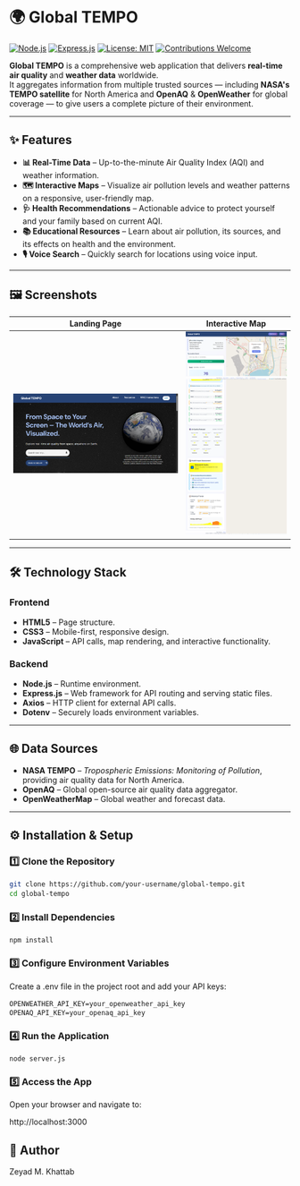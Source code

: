 # 🌍 Global TEMPO

[![Node.js](https://img.shields.io/badge/Node.js-18.x-green?logo=node.js)](https://nodejs.org/)
[![Express.js](https://img.shields.io/badge/Express.js-4.x-lightgrey?logo=express)](https://expressjs.com/)
[![License: MIT](https://img.shields.io/badge/License-MIT-yellow.svg)](LICENSE)
[![Contributions Welcome](https://img.shields.io/badge/Contributions-Welcome-blue.svg)](#-contributing)

**Global TEMPO** is a comprehensive web application that delivers **real-time air quality** and **weather data** worldwide.  
It aggregates information from multiple trusted sources — including **NASA's TEMPO satellite** for North America and **OpenAQ** & **OpenWeather** for global coverage — to give users a complete picture of their environment.

---

## ✨ Features

- **📊 Real-Time Data** – Up-to-the-minute Air Quality Index (AQI) and weather information.
- **🗺️ Interactive Maps** – Visualize air pollution levels and weather patterns on a responsive, user-friendly map.
- **🩺 Health Recommendations** – Actionable advice to protect yourself and your family based on current AQI.
- **📚 Educational Resources** – Learn about air pollution, its sources, and its effects on health and the environment.
- **🎙️ Voice Search** – Quickly search for locations using voice input.

---

## 🖼️ Screenshots

| Landing Page | Interactive Map |
|-------------|----------------|
| ![Landing Page Screenshot](./public/assets/Global-TEMPO-Home.png)  | ![Map Screenshot](./public/assets/Global-TEMPO-NASA-Air-Quality-Forecasting.png) |


---

## 🛠️ Technology Stack

### **Frontend**
- **HTML5** – Page structure.
- **CSS3** – Mobile-first, responsive design.
- **JavaScript** – API calls, map rendering, and interactive functionality.

### **Backend**
- **Node.js** – Runtime environment.
- **Express.js** – Web framework for API routing and serving static files.
- **Axios** – HTTP client for external API calls.
- **Dotenv** – Securely loads environment variables.

---

## 🌐 Data Sources

- **NASA TEMPO** – *Tropospheric Emissions: Monitoring of Pollution*, providing air quality data for North America.
- **OpenAQ** – Global open-source air quality data aggregator.
- **OpenWeatherMap** – Global weather and forecast data.

---

## ⚙️ Installation & Setup

### 1️⃣ Clone the Repository
```bash
git clone https://github.com/your-username/global-tempo.git
cd global-tempo
```
### 2️⃣ Install Dependencies
```node
npm install
```
### 3️⃣ Configure Environment Variables

Create a .env file in the project root and add your API keys:
```.env
OPENWEATHER_API_KEY=your_openweather_api_key
OPENAQ_API_KEY=your_openaq_api_key
```
### 4️⃣ Run the Application
```node
node server.js
```
### 5️⃣ Access the App

Open your browser and navigate to:

http://localhost:3000

##  👤 Author

Zeyad M. Khattab